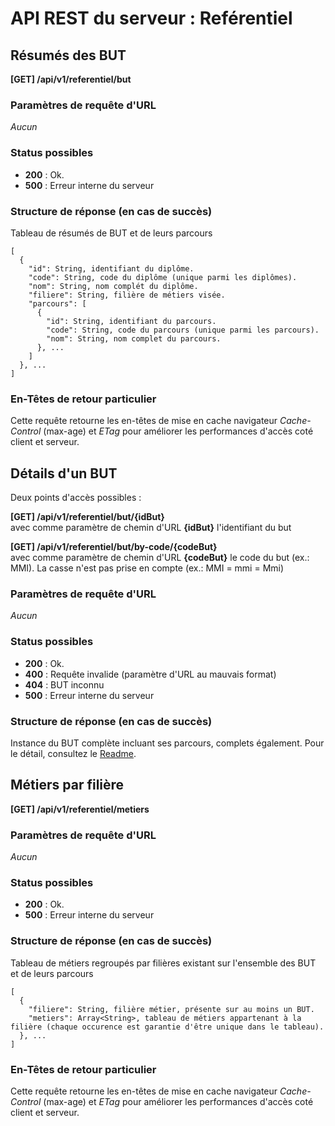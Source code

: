 # API REST du serveur : Reférentiel

## Résumés des BUT

__[GET] /api/v1/referentiel/but__

### Paramètres de requête d'URL
_Aucun_

### Status possibles

- __200__ : Ok.
- __500__ : Erreur interne du serveur

### Structure de réponse (en cas de succès)

Tableau de résumés de BUT et de leurs parcours

```
[
  {
    "id": String, identifiant du diplôme.
    "code": String, code du diplôme (unique parmi les diplômes).
    "nom": String, nom complét du diplôme.
    "filiere": String, filière de métiers visée.
    "parcours": [
      {
        "id": String, identifiant du parcours.
        "code": String, code du parcours (unique parmi les parcours).
        "nom": String, nom complet du parcours.
      }, ...
    ]
  }, ...
]
```

### En-Têtes de retour particulier

Cette requête retourne les en-têtes de mise en cache navigateur _Cache-Control_ (max-age) et _ETag_ pour améliorer les performances d'accès coté client et serveur.

## Détails d'un BUT

Deux points d'accès possibles :

__[GET] /api/v1/referentiel/but/{idBut}__ \
avec comme paramètre de chemin d'URL __{idBut}__ l'identifiant du but

__[GET] /api/v1/referentiel/but/by-code/{codeBut}__ \
avec comme paramètre de chemin d'URL __{codeBut}__ le code du but (ex.: MMI). La casse n'est pas prise en compte (ex.: MMI = mmi = Mmi)

### Paramètres de requête d'URL
_Aucun_

### Status possibles

- __200__ : Ok.
- __400__ : Requête invalide (paramètre d'URL au mauvais format)
- __404__ : BUT inconnu
- __500__ : Erreur interne du serveur

### Structure de réponse (en cas de succès)

Instance du BUT complète incluant ses parcours, complets également. Pour le détail, consultez le [Readme](../README.md).

## Métiers par filière

__[GET] /api/v1/referentiel/metiers__

### Paramètres de requête d'URL
_Aucun_

### Status possibles

- __200__ : Ok.
- __500__ : Erreur interne du serveur

### Structure de réponse (en cas de succès)

Tableau de métiers regroupés par filières existant sur l'ensemble des BUT et de leurs parcours

```
[
  {
    "filiere": String, filière métier, présente sur au moins un BUT.
    "metiers": Array<String>, tableau de métiers appartenant à la filière (chaque occurence est garantie d'être unique dans le tableau).
  }, ...
]
```

### En-Têtes de retour particulier

Cette requête retourne les en-têtes de mise en cache navigateur _Cache-Control_ (max-age) et _ETag_ pour améliorer les performances d'accès coté client et serveur.

